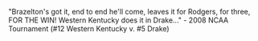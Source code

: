 "Brazelton's got it, end to end he'll come, leaves it for Rodgers, for three, FOR THE WIN!
 Western Kentucky does it in Drake..."
	- 2008 NCAA Tournament (#12 Western Kentucky v. #5 Drake) 